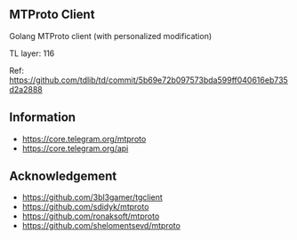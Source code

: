 ## MTProto Client

Golang MTProto client (with personalized modification)

TL layer: 116

Ref: https://github.com/tdlib/td/commit/5b69e72b097573bda599ff040616eb735d2a2888

## Information

* https://core.telegram.org/mtproto
* https://core.telegram.org/api

## Acknowledgement

* https://github.com/3bl3gamer/tgclient
* https://github.com/sdidyk/mtproto
* https://github.com/ronaksoft/mtproto
* https://github.com/shelomentsevd/mtproto

